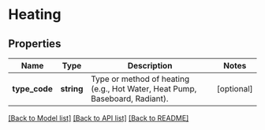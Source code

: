 # Heating

## Properties
Name | Type | Description | Notes
------------ | ------------- | ------------- | -------------
**type_code** | **string** | Type or method of heating (e.g., Hot Water, Heat Pump, Baseboard, Radiant). | [optional] 

[[Back to Model list]](../../README.md#documentation-for-models) [[Back to API list]](../../README.md#documentation-for-api-endpoints) [[Back to README]](../../README.md)

